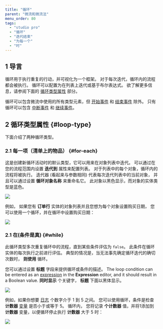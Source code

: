 ```yaml
---
title: "循环"
parent: "微流和微流法"
menu_order: 80
tags:
  - "studio pro"
  - "循环"
  - "迭代结束"
  - "为每一个"
  - "时"
---
```


## 1 导言

循环用于执行重复的行动，并可视化为一个框架。 对于每次迭代，循环内的流程都会被执行。 循环可以配置为在列表上迭代或基于布尔表达式。 欲了解更多信息，请参阅下面的 [循环类型属性](#loop-type) 部分。

循环可以包含微流中使用的所有类型元素，但 [开始事件](start-event) 和 [结束事件](end-event) 除外。 只有循环可以包含 [中断事件](break-event) 和 [继续事件](continue-event)。

## 2 循环类型属性 {#loop-type}

下面介绍了两种循环类型。

### 2.1 每一项（清单上的物品） {#for-each}

这是创建新循环活动时的默认类型，它可以用来在对象列表中迭代。 可以通过在您的流程范围内设置 **迭代到** 属性来配置列表。 对于列表中的每个对象，循环内的流程将被执行。 迭代器 (看起来与参数相同) 代表每次迭代列表中的当前对象， 并且可以通过设置 **循环对象名称** 来重命名它。 此对象以黑色显示，而对象的实体类型是蓝色。

![](attachments/loop/foreach-loop-edit-form.png)

例如， 如果您有 **订单行** 实体的对象列表并且您想为每个对象设置购买日期， 您可以使用一个循环，并在循环中设置购买日期：

![](attachments/loop/foreach-loop.png)

### 2.1 在(条件是真) {#while}

此循环类型多次重复循环中的流程，直到某些条件评估为 `false`。 此条件在循环实体的每次执行之前进行评估。 典型的情况是，当无法事先确定循环迭代的确切次数时， **则使用** 循环。

您可以通过设置 **标题** 字段来提供循环或条件的描述。 The loop condition can be entered as an [expression](expressions) in the **Expression** editor, and it should result in a Boolean value. **同时显示** 个关键字， **标题** 下面以黑体显示。

![](attachments/loop/while-loop-edit-form.png)

例如，如果你想要 [日志](log-message) 个数字介于 1 到 5 之间。 您可以使用循环，条件是检查 **计数器** [变量](variable-activities) 是否小于或等于 5。 循环内， 您将记录 **个计数器** 值，并将1添加到 **计数器** 变量，以便循环停止执行 **计数器** 大于 5 时：

![](attachments/loop/while-loop.png)
